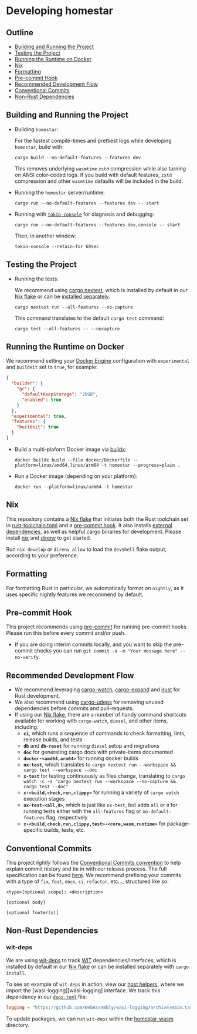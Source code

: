 # Developing homestar

## Outline

- [Building and Running the Project](#building-and-running-the-project)
- [Testing the Project](#testing-the-project)
- [Running the Runtime on Docker](#running-the-runtime-on-docker)
- [Nix](#nix)
- [Formatting](#formatting)
- [Pre-commit Hook](#pre-commit-hook)
- [Recommended Development Flow](#recommended-development-flow)
- [Conventional Commits](#conventional-commits)
- [Non-Rust Dependencies](#non-rust-dependencies)

## Building and Running the Project

- Building `homestar`:

  For the fastest compile-times and prettiest logs while developing `homestar`,
  build with:

  ``` console
  cargo build --no-default-features --features dev
  ```

  This removes underlying `wasmtime` `zstd` compression while also turning on
  ANSI color-coded logs. If you build with default features, `zstd` compression
  and other `wasmtime` defaults will be included in the build.

- Running the `homestar` server/runtime:

  ``` console
  cargo run --no-default-features --features dev -- start
  ```

- Running with [`tokio-console`][tokio-console] for diagnosis and debugging:

  ``` console
  cargo run --no-default-features --features dev,console -- start
  ```

  Then, in another window:

  ```console
  tokio-console --retain-for 60sec
  ```

## Testing the Project

- Running the tests:

  We recommend using [cargo nextest][cargo-nextest], which is installed by default
  in our [Nix flake](#nix) or can be [installed separately][cargo-nextest-install].

  ```console
  cargo nextest run --all-features --no-capture
  ```

  This command translates to the default `cargo test` command:

  ```console
  cargo test --all-features -- --nocapture
  ```

## Running the Runtime on Docker

We recommend setting your [Docker Engine][docker-engine] configuration
with `experimental` and `buildkit` set to `true`, for example:

``` json
{
  "builder": {
    "gc": {
      "defaultKeepStorage": "20GB",
      "enabled": true
    }
  },
  "experimental": true,
  "features": {
    "buildkit": true
  }
}
```

- Build a multi-plaform Docker image via [buildx][buildx]:

  ```console
  docker buildx build --file docker/Dockerfile --platform=linux/amd64,linux/arm64 -t homestar --progress=plain .
  ```

- Run a Docker image (depending on your platform):

  ```console
  docker run --platform=linux/arm64 -t homestar
  ```

## Nix

This repository contains a [Nix flake][nix-flake] that initiates both the Rust
toolchain set in [rust-toolchain.toml](./rust-toolchain.toml) and a
[pre-commit hook](#pre-commit-hook). It also installs
[external dependencies](#external-dependencies), as well as helpful cargo
binaries for development. Please install [nix][nix] and [direnv][direnv] to get
started.

Run `nix develop` or `direnv allow` to load the `devShell` flake output,
according to your preference.

## Formatting

For formatting Rust in particular, we automatically format on `nightly`, as it
uses specific nightly features we recommend by default.

## Pre-commit Hook

This project recommends using [pre-commit][pre-commit] for running pre-commit
hooks. Please run this before every commit and/or push.

- If you are doing interim commits locally, and you want to skip the pre-commit checks
  you can run
  `git commit -a -m "Your message here" --no-verify`.

## Recommended Development Flow

- We recommend leveraging [cargo-watch][cargo-watch],
  [cargo-expand][cargo-expand] and [irust][irust] for Rust development.
- We also recommend using [cargo-udeps][cargo-udeps] for removing unused
  dependencies before commits and pull-requests.
- If using our [Nix flake](./flake.nix), there are a number of handy
  command shortcuts available for working with `cargo-watch`, `diesel`, and
  other items, including:
  * **`ci`**, which runs a sequence of commands to check formatting, lints,
    release builds, and tests
  * **`db`** and **`db-reset`** for running `diesel` setup and migrations
  * **`doc`** for generating cargo docs with private-items documented
  * **`docker-<amd64,arm64>`** for running docker builds
  * **`nx-test`**, which translates to
    `cargo nextest run --workspace && cargo test --workspace --doc`
  * **`x-test`** for testing continuously as files change, translating to
    `cargo watch -c -s "cargo nextest run --workspace --no-capture && cargo test --doc"`
  * **`x-<build,check,run,clippy>`** for running a variety of `cargo watch`
    execution stages
  * **`nx-test-<all,0>`**, which is just like `nx-test`, but adds `all` or `0`
    for running tests either with the `all-features` flag or
    `no-default-features` flag, respectively
  * **`x-<build,check,run,clippy,test>-<core,wasm,runtime>`** for
    package-specific builds, tests, etc.

## Conventional Commits

This project *lightly* follows the [Conventional Commits convention][commit-spec-site]
to help explain commit history and tie in with our release process. The full specification
can be found [here][commit-spec]. We recommend prefixing your commits with
a type of `fix`, `feat`, `docs`, `ci`, `refactor`, etc..., structured like so:

```
<type>[optional scope]: <description>

[optional body]

[optional footer(s)]
```

## Non-Rust Dependencies

### wit-deps

We are using [wit-deps][wit-deps] to track [WIT][wit] dependencies/interfaces,
which is installed by default in our [Nix flake](#nix) or can be
installed separately with `cargo install`.

To see an example of `wit-deps` in action, view our
[host helpers](./homestar-wasm/wit/helpers.wit), where we import
the [wasi-logging][wasi-logging] interface. We track this dependency in our
[`deps.toml`](./homestar-wasm/wit/deps.toml) file:

```toml
logging = "https://github.com/WebAssembly/wasi-logging/archive/main.tar.gz"
```

To update packages, we can run `wit-deps` within the [homestar-wasm](./homestar-wasm)
directory.


[buildx]: https://docs.docker.com/engine/reference/commandline/buildx/
[cargo-expand]: https://github.com/dtolnay/cargo-expand
[cargo-nextest]: https://nexte.st/index.html
[cargo-nextest-install]: https://nexte.st/book/installation.html
[cargo-udeps]: https://github.com/est31/cargo-udeps
[cargo-watch]: https://github.com/watchexec/cargo-watch
[commit-spec]: https://www.conventionalcommits.org/en/v1.0.0/#specification
[commit-spec-site]: https://www.conventionalcommits.org/
[docker-engine]: https://docs.docker.com/engine/
[irust]: https://github.com/sigmaSd/IRust
[direnv]:https://direnv.net/
[nix]:https://nixos.org/download.html
[nix-flake]: https://nixos.wiki/wiki/Flakes
[pre-commit]: https://pre-commit.com/
[tokio-console]: https://github.com/tokio-rs/console
[wit]: https://github.com/WebAssembly/component-model/blob/main/design/mvp/WIT.md
[wit-bindgen]: https://github.com/bytecodealliance/wit-bindgen
[wit-deps]: https://github.com/bytecodealliance/wit-deps
